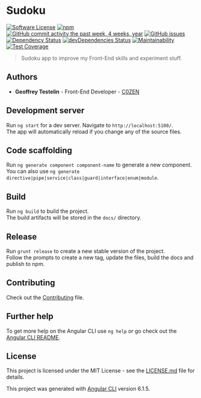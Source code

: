 # Sudoku
[![Software License][license-image]](LICENSE) [![npm][npm-image]](npm-url) [![GitHub commit activity the past week, 4 weeks, year](github-commits-image)](github-commits-url) [![GitHub issues][github-issues-image]](github-issues-url) [![Dependency Status][daviddm-image]][daviddm-url] [![devDependencies Status][daviddm-dev-image]][daviddm-dev-url] [![Maintainability][code-climate-maintainability-image]][code-climate-maintainability-url] [![Test Coverage][code-climate-coverage-image]][code-climate-coverage-url]
> Sudoku app to improve my Front-End skills and experiment stuff.

## Authors

* **Geoffrey Testelin** - Front-End Developer - [C0ZEN](https://github.com/C0ZEN)

## Development server

Run `ng start` for a dev server. Navigate to `http://localhost:5100/`.  
The app will automatically reload if you change any of the source files.

## Code scaffolding

Run `ng generate component component-name` to generate a new component.  
You can also use `ng generate directive|pipe|service|class|guard|interface|enum|module`.

## Build

Run `ng build` to build the project.  
The build artifacts will be stored in the `docs/` directory.

## Release

Run `grunt release` to create a new stable version of the project.  
Follow the prompts to create a new tag, update the files, build the docs and publish to npm.

## Contributing

Check out the [Contributing](CONTRIBUTING.md) file.

## Further help

To get more help on the Angular CLI use `ng help` or go check out the [Angular CLI README](https://github.com/angular/angular-cli/blob/master/README.md).

## License

This project is licensed under the MIT License - see the [LICENSE.md](LICENSE.md) file for details.

This project was generated with [Angular CLI](https://github.com/angular/angular-cli) version 6.1.5.

[license-image]: https://img.shields.io/badge/license-MIT-brightgreen.svg?style=flat-square
[npm-image]: https://img.shields.io/npm/v/c0zen-sudoku.svg?style=flat-square
[npm-url]: https://www.npmjs.com/package/c0zen-sudoku
[github-commits-image]: https://img.shields.io/github/commit-activity/y/c0zen/sudoku.svg?style=flat-square
[github-commits-url]: https://github.com/C0ZEN/sudoku/commits/develop
[github-issues-image]: https://img.shields.io/github/issues/c0zen/sudoku.svg?style=flat-square
[github-issues-url]: https://github.com/C0ZEN/sudoku/issues
[daviddm-image]: https://david-dm.org/C0ZEN/sudoku/status.svg?style=flat-square
[daviddm-url]: https://david-dm.org/C0ZEN/sudoku
[daviddm-dev-image]: https://david-dm.org/C0ZEN/sudoku/dev-status.svg?style=flat-square
[daviddm-dev-url]: https://david-dm.org/C0ZEN/sudoku?type=dev
[code-climate-maintainability-image]: https://api.codeclimate.com/v1/badges/59a52a286cd814af1edd/maintainability
[code-climate-maintainability-url]: https://codeclimate.com/github/C0ZEN/sudoku/maintainability
[code-climate-coverage-image]: https://api.codeclimate.com/v1/badges/59a52a286cd814af1edd/test_coverage
[code-climate-coverage-url]: https://codeclimate.com/github/C0ZEN/sudoku/test_coverage
